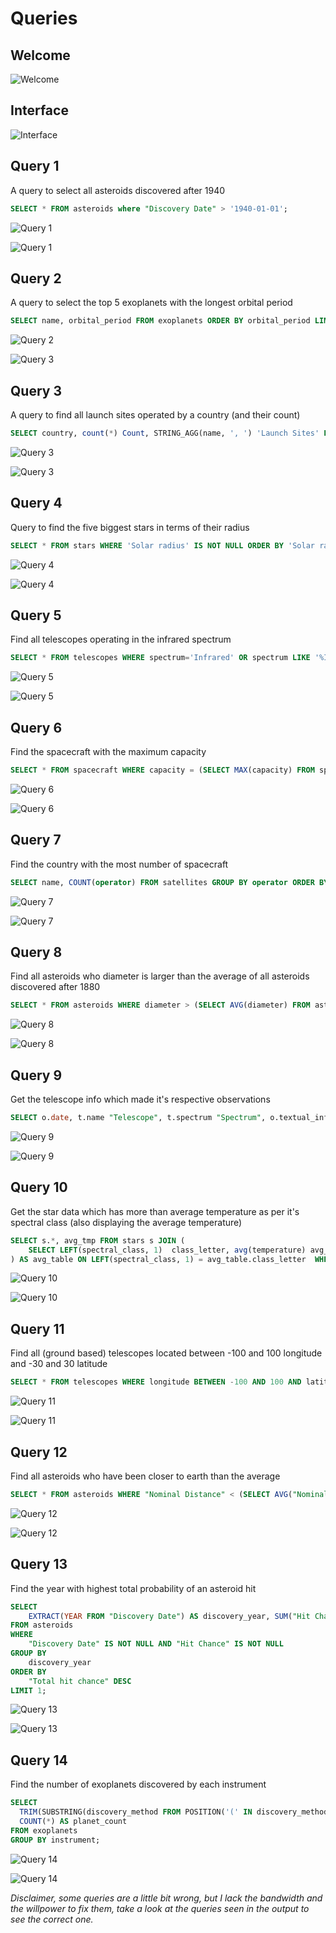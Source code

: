 # Queries

## Welcome

![Welcome](<Screenshot 2025-04-13 165527.png>)

## Interface

![Interface](<Screenshot 2025-04-13 165534.png>)

## Query 1

A query to select all asteroids discovered after 1940

```sql
SELECT * FROM asteroids where "Discovery Date" > '1940-01-01';
```

![Query 1](q1.png)

![Query 1](<Screenshot 2025-04-13 165752.png>)

## Query 2

A query to select the top 5 exoplanets with the longest orbital period

```sql
SELECT name, orbital_period FROM exoplanets ORDER BY orbital_period LIMIT 5;
```

![Query 2](image-11.png)

![Query 3](<Screenshot 2025-04-13 165837.png>)

## Query 3

A query to find all launch sites operated by a country (and their count)

```sql
SELECT country, count(*) Count, STRING_AGG(name, ', ') 'Launch Sites' FROM launch_sites GROUP BY country;
```

![Query 3](image-4.png)

![Query 3](<Screenshot 2025-04-13 165946.png>)

## Query 4

Query to find the five biggest stars in terms of their radius

```sql
SELECT * FROM stars WHERE 'Solar radius' IS NOT NULL ORDER BY 'Solar radius' DESC LIMIT 5;
```

![Query 4](image.png)

![Query 4](<Screenshot 2025-04-13 170141.png>)

## Query 5

Find all telescopes operating in the infrared spectrum

```sql
SELECT * FROM telescopes WHERE spectrum='Infrared' OR spectrum LIKE '%IR%';
```

![Query 5](image-1.png)

![Query 5](<Screenshot 2025-04-13 170238.png>)

## Query 6

Find the spacecraft with the maximum capacity

```sql
SELECT * FROM spacecraft WHERE capacity = (SELECT MAX(capacity) FROM spacecraft);
```

![Query 6](image-2.png)

![Query 6](<Screenshot 2025-04-13 170338.png>)

## Query 7

Find the country with the most number of spacecraft

```sql
SELECT name, COUNT(operator) FROM satellites GROUP BY operator ORDER BY COUNT(operator) DESC LIMIT 1;
```

![Query 7](image-3.png)

![Query 7](<Screenshot 2025-04-13 170542.png>)

## Query 8

Find all asteroids who diameter is larger than the average of all asteroids discovered after 1880

```sql
SELECT * FROM asteroids WHERE diameter > (SELECT AVG(diameter) FROM asteroids WHERE 'Discovery Date' > '1880-01-01');
```

![Query 8](image-5.png)

![Query 8](<Screenshot 2025-04-13 170707.png>)

## Query 9

Get the telescope info which made it's respective observations

```sql
SELECT o.date, t.name "Telescope", t.spectrum "Spectrum", o.textual_info "Info" FROM telescopes t JOIN observations o ON t.id=o.telescope_id;
```

![Query 9](image-6.png)

![Query 9](<Screenshot 2025-04-13 170834.png>)

## Query 10

Get the star data which has more than average temperature as per it's spectral class (also displaying the average temperature)

```sql
SELECT s.*, avg_tmp FROM stars s JOIN (
    SELECT LEFT(spectral_class, 1)  class_letter, avg(temperature) avg_tmp FROM stars GROUP BY LEFT(spectral_class,1)
) AS avg_table ON LEFT(spectral_class, 1) = avg_table.class_letter  WHERE s.temperature > avg_table.avg_tmp ORDER BY avg_table.class_letter;
```

![Query 10](image-7.png)

![Query 10](image-17.png)

## Query 11

Find all (ground based) telescopes located between -100 and 100 longitude and -30 and 30 latitude

```sql
SELECT * FROM telescopes WHERE longitude BETWEEN -100 AND 100 AND latitude BETWEEN -30 AND 30 AND longitude <> 0 AND latitude <> 0;
```

![Query 11](image-8.png)

![Query 11](image-13.png)

## Query 12

Find all asteroids who have been closer to earth than the average

```sql
SELECT * FROM asteroids WHERE "Nominal Distance" < (SELECT AVG("Nominal Distance") FROM asteroids) LIMIT 10;
```

![Query 12](image-9.png)

![Query 12](image-14.png)

## Query 13

Find the year with highest total probability of an asteroid hit

```sql
SELECT
    EXTRACT(YEAR FROM "Discovery Date") AS discovery_year, SUM("Hit Chance") "Total hit chance"
FROM asteroids 
WHERE
    "Discovery Date" IS NOT NULL AND "Hit Chance" IS NOT NULL
GROUP BY
    discovery_year
ORDER BY
    "Total hit chance" DESC
LIMIT 1;
```

![Query 13](image-10.png)

![Query 13](image-15.png)

## Query 14

Find the number of exoplanets discovered by each instrument

```sql
SELECT 
  TRIM(SUBSTRING(discovery_method FROM POSITION('(' IN discovery_method) + 1 FOR POSITION(')' IN discovery_method) - POSITION('(' IN discovery_method) - 1)) AS instrument,
  COUNT(*) AS planet_count
FROM exoplanets
GROUP BY instrument;
```

![Query 14](image-12.png)

![Query 14](image-16.png)

*Disclaimer, some queries are a little bit wrong, but I lack the bandwidth and the willpower to fix them, take a look at the queries seen in the output to see the correct one.*
